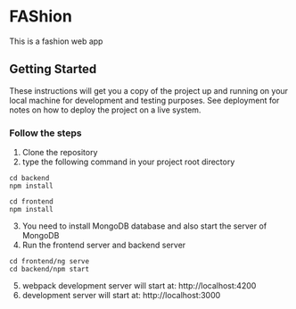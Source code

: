 # FAShion

This is a fashion web app

## Getting Started

These instructions will get you a copy of the project up and running on your local machine for development and testing purposes. See deployment for notes on how to deploy the project on a live system.

### Follow the steps

1) Clone the repository
2) type the following command in your project root directory

```
cd backend
npm install
```
```
cd frontend
npm install
```
3) You need to install MongoDB database and also start the server of MongoDB
4) Run the frontend server and backend server 
```
cd frontend/ng serve
cd backend/npm start
```
5) webpack development server will start at: http://localhost:4200
6) development server will start at: http://localhost:3000
